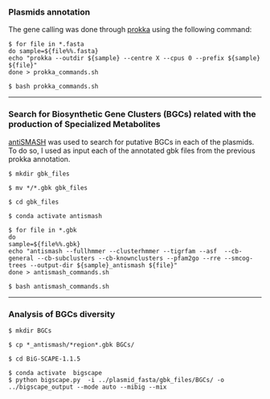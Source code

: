 ### Plasmids annotation

The gene calling was done through [prokka](https://github.com/tseemann/prokka) using the following command:

~~~
$ for file in *.fasta
do sample=${file%%.fasta}
echo "prokka --outdir ${sample} --centre X --cpus 0 --prefix ${sample} ${file}"
done > prokka_commands.sh
~~~
~~~
$ bash prokka_commands.sh
~~~
---------

### Search for Biosynthetic Gene Clusters (BGCs) related with the production of Specialized Metabolites

[antiSMASH](https://docs.antismash.secondarymetabolites.org/install/) was used to search for putative BGCs in each of the plasmids. To do so, I used as input each of the annotated gbk files from the previous prokka annotation.

~~~
$ mkdir gbk_files
~~~
~~~
$ mv */*.gbk gbk_files
~~~
~~~
$ cd gbk_files
~~~
~~~
$ conda activate antismash
~~~
~~~
$ for file in *.gbk
do
sample=${file%%.gbk}
echo "antismash --fullhmmer --clusterhmmer --tigrfam --asf  --cb-general --cb-subclusters --cb-knownclusters --pfam2go --rre --smcog-trees --output-dir ${sample}_antismash ${file}"
done > antismash_commands.sh
~~~
~~~
$ bash antismash_commands.sh
~~~

---------

### Analysis of BGCs diversity

~~~
$ mkdir BGCs
~~~
~~~
$ cp *_antismash/*region*.gbk BGCs/
~~~
~~~
$ cd BiG-SCAPE-1.1.5
~~~
~~~
$ conda activate  bigscape      
$ python bigscape.py  -i ../plasmid_fasta/gbk_files/BGCs/ -o ../bigscape_output --mode auto --mibig --mix
~~~
